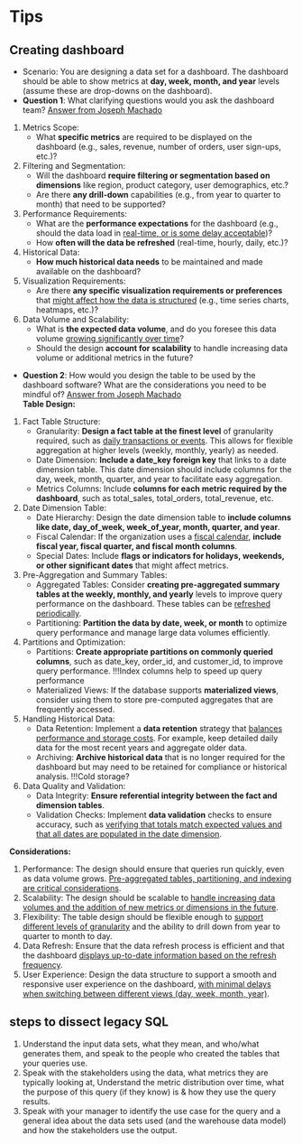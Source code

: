 # Tips
## Creating dashboard  
* Scenario: You are designing a data set for a dashboard. The dashboard should be able to show metrics at **day, week, month, and year** levels (assume these are drop-downs on the dashboard).
* __Question 1__: What clarifying questions would you ask the dashboard team? [Answer from Joseph Machado](https://github.com/josephmachado/adv_data_transformation_in_sql/blob/main/concepts/query_templates/workshop_solutions.ipynb)
1. Metrics Scope:
    * What **specific metrics** are required to be displayed on the dashboard (e.g., sales, revenue, number of orders, user sign-ups, etc.)?
2. Filtering and Segmentation:
    * Will the dashboard **require filtering or segmentation based on dimensions** like region, product category, user demographics, etc.?
    * Are there **any drill-down** capabilities (e.g., from year to quarter to month) that need to be supported?
3. Performance Requirements:
    * What are the **performance expectations** for the dashboard (e.g., should the data load in <ins>real-time, or is some delay acceptable</ins>)?
    * How **often will the data be refreshed** (real-time, hourly, daily, etc.)?
4. Historical Data:
    * **How much historical data needs** to be maintained and made available on the dashboard?
5. Visualization Requirements:
    * Are there **any specific visualization requirements or preferences** that <ins>might affect how the data is structured</ins> (e.g., time series charts, heatmaps, etc.)?
6. Data Volume and Scalability:
    * What is **the expected data volume**, and do you foresee this data volume <ins>growing significantly over time</ins>?
    * Should the design **account for scalability** to handle increasing data volume or additional metrics in the future?
* __Question 2__: How would you design the table to be used by the dashboard software? What are the considerations you need to be mindful of? [Answer from Joseph Machado](https://github.com/josephmachado/adv_data_transformation_in_sql/blob/main/concepts/query_templates/workshop_solutions.ipynb)   
**Table Design:**
1. Fact Table Structure:
    * Granularity: **Design a fact table at the finest level** of granularity required, such as <ins>daily transactions or events</ins>. This allows for flexible aggregation at higher levels (weekly, monthly, yearly) as needed.
    * Date Dimension: **Include a date_key foreign key** that links to a date dimension table. This date dimension should include columns for the day, week, month, quarter, and year to facilitate easy aggregation.
    * Metrics Columns: Include **columns for each metric required by the dashboard**, such as total_sales, total_orders, total_revenue, etc.
2. Date Dimension Table:
    * Date Hierarchy: Design the date dimension table to **include columns like date, day_of_week, week_of_year, month, quarter, and year**.
    * Fiscal Calendar: If the organization uses a <ins>fiscal calendar</ins>, **include fiscal year, fiscal quarter, and fiscal month columns**.
    * Special Dates: Include **flags or indicators for holidays, weekends, or other significant dates** that might affect metrics.
3. Pre-Aggregation and Summary Tables:
    * Aggregated Tables: Consider **creating pre-aggregated summary tables at the weekly, monthly, and yearly** levels to improve query performance on the dashboard. These tables can be <ins>refreshed periodically</ins>.
    * Partitioning: **Partition the data by date, week, or month** to optimize query performance and manage large data volumes efficiently.
4. Partitions and Optimization:
    * Partitions: **Create appropriate partitions on commonly queried columns**, such as date_key, order_id, and customer_id, to improve query performance. !!!Index columns help to speed up query performance
    * Materialized Views: If the database supports **materialized views**, consider using them to store pre-computed aggregates that are frequently accessed. 
5. Handling Historical Data:
    * Data Retention: Implement a **data retention** strategy that <ins>balances performance and storage costs</ins>. For example, keep detailed daily data for the most recent years and aggregate older data.
    * Archiving: **Archive historical data** that is no longer required for the dashboard but may need to be retained for compliance or historical analysis. !!!Cold storage?
6. Data Quality and Validation:
    * Data Integrity: **Ensure referential integrity between the fact and dimension tables**.
    * Validation Checks: Implement **data validation** checks to ensure accuracy, such as <ins>verifying that totals match expected values and that all dates are populated in the date dimension</ins>.

**Considerations:**   
1. Performance: The design should ensure that queries run quickly, even as data volume grows. <ins>Pre-aggregated tables, partitioning, and indexing are critical considerations</ins>.
2. Scalability: The design should be scalable to <ins>handle increasing data volumes and the addition of new metrics or dimensions in the future</ins>.
3. Flexibility: The table design should be flexible enough to <ins>support different levels of granularity</ins> and the ability to drill down from year to quarter to month to day.
4. Data Refresh: Ensure that the data refresh process is efficient and that the dashboard <ins>displays up-to-date information based on the refresh frequency</ins>.
5. User Experience: Design the data structure to support a smooth and responsive user experience on the dashboard, <ins>with minimal delays when switching between different views (day, week, month, year)</ins>.

## steps to dissect legacy SQL
1. Understand the input data sets, what they mean, and who/what generates them, and speak to the people who created the tables that your queries use.
2. Speak with the stakeholders using the data, what metrics they are typically looking at, Understand the metric distribution over time, what the purpose of this query (if they know) is & how they use the query results.
3. Speak with your manager to identify the use case for the query and a general idea about the data sets used (and the warehouse data model) and how the stakeholders use the output.